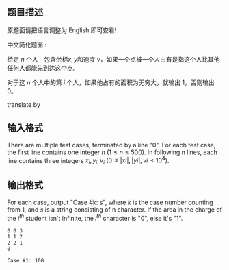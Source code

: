 ## 题目描述

原题面请把语言调整为 English 即可查看!

中文简化题面 :

给定 $n$ 个人　包含坐标$x,y$和速度 $v$，如果一个点被一个人占有是指这个人比其他任何人都能先到达这个点。

对于这 $n$ 个人中的第 $i$ 个人，如果他占有的面积为无穷大，就输出 $1$，否则输出 $0$。

translate by [](/user/34)

## 输入格式

There are multiple test cases, terminated by a line "0".
For each test case, the first line contains one integer  $n$ $(1 \le n \le 500)$.
In following n lines, each line contains three integers  $x_i,y_i,v_i$ $(0 \le |xi|,|yi|,vi \le 10^4)$.

## 输出格式

For each case, output "Case #k: s", where $k$ is the case number counting from $1$, and $s$ is a string consisting of n character. If the area in the charge of the $i^{th}$ student isn't infinite, the $i^{th}$ character is "0", else it's "1".

```input13
0 0 3
1 1 2
2 2 1
0
```

```output1
Case #1: 100
```

